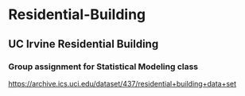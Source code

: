 # Residential-Building

## UC Irvine Residential Building
### Group assignment for Statistical Modeling class
https://archive.ics.uci.edu/dataset/437/residential+building+data+set
